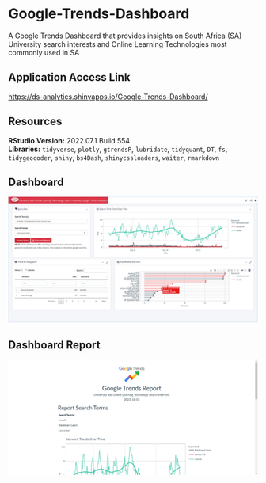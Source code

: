 # Google-Trends-Dashboard
A Google Trends Dashboard that provides insights on South Africa (SA) University search interests and Online Learning Technologies most commonly used in SA

## Application Access Link
https://ds-analytics.shinyapps.io/Google-Trends-Dashboard/

## Resources 
**RStudio Version:** 2022.07.1 Build 554 <br>
**Libraries:** `tidyverse`, `plotly`, `gtrendsR`, `lubridate`, `tidyquant`, `DT`, `fs`, `tidygeocoder`, `shiny`, `bs4Dash`, `shinycssloaders`, `waiter`, `rmarkdown`

## Dashboard
![Dashboard Image](https://github.com/Ellie190/Google-Trends-Dashboard/blob/main/dashboard_img.png)

## Dashboard Report
![Report Image](https://github.com/Ellie190/Google-Trends-Dashboard/blob/main/report_img.png)


